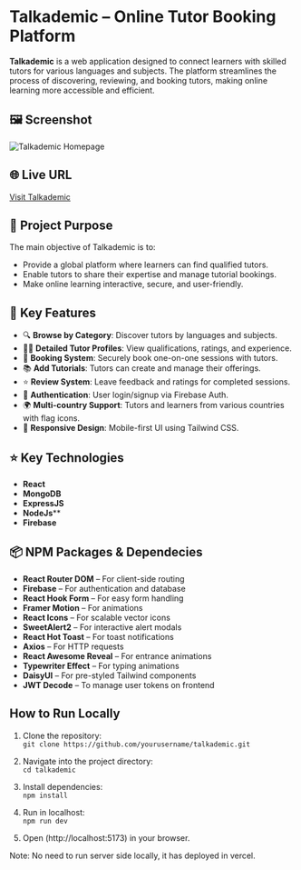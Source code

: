 # Talkademic – Online Tutor Booking Platform

**Talkademic** is a web application designed to connect learners with skilled tutors for various languages and subjects. The platform streamlines the process of discovering, reviewing, and booking tutors, making online learning more accessible and efficient.


## 🖼️ Screenshot

![Talkademic Homepage](https://i.ibb.co/wFDZLGrq/talkademic-home.jpg)



## 🌐 Live URL

[Visit Talkademic](https://talkademic.web.app)

## 🎯 Project Purpose

The main objective of Talkademic is to:

- Provide a global platform where learners can find qualified tutors.
- Enable tutors to share their expertise and manage tutorial bookings.
- Make online learning interactive, secure, and user-friendly.

## 🚀 Key Features

- 🔍 **Browse by Category**: Discover tutors by languages and subjects.
- 👨‍🏫 **Detailed Tutor Profiles**: View qualifications, ratings, and experience.
- 📅 **Booking System**: Securely book one-on-one sessions with tutors.
- 📚 **Add Tutorials**: Tutors can create and manage their offerings.
- ⭐ **Review System**: Leave feedback and ratings for completed sessions.
- 🔐 **Authentication**: User login/signup via Firebase Auth.
- 🌍 **Multi-country Support**: Tutors and learners from various countries with flag icons.
- 📱 **Responsive Design**: Mobile-first UI using Tailwind CSS.


## ⭐ Key Technologies

- **React**
- **MongoDB**
- **ExpressJS**
- **NodeJs****
- **Firebase**


## 📦 NPM Packages & Dependecies

- **React Router DOM** – For client-side routing
- **Firebase** – For authentication and database
- **React Hook Form** – For easy form handling
- **Framer Motion** – For animations
- **React Icons** – For scalable vector icons
- **SweetAlert2** – For interactive alert modals
- **React Hot Toast** – For toast notifications
- **Axios** – For HTTP requests
- **React Awesome Reveal** – For entrance animations
- **Typewriter Effect** – For typing animations
- **DaisyUI** – For pre-styled Tailwind components
- **JWT Decode** – To manage user tokens on frontend


## How to Run Locally

1. Clone the repository:  
   `git clone https://github.com/yourusername/talkademic.git`

2. Navigate into the project directory:  
   `cd talkademic`

3. Install dependencies:  
   `npm install`

4. Run in localhost:  
   `npm run dev`

5. Open (http://localhost:5173) in your browser.

Note: No need to run server side locally, it has deployed in vercel.

